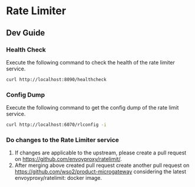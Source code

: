 # Rate Limiter

## Dev Guide

### Health Check

Execute the following command to check the health of the rate limiter service.

```sh
curl http://localhost:8090/healthcheck
```

### Config Dump

Execute the following command to get the config dump of the rate limit service.

```sh
curl http://localhost:6070/rlconfig -i
```

### Do changes to the Rate Limiter service

1.  If changes are applicable to the upstream, please create a pull request on https://github.com/envoyproxy/ratelimit/.
2.  After merging above created pull request create another pull request on https://github.com/wso2/product-microgateway considering the latest envoyproxy/ratelimit:<hashValue> docker image.

